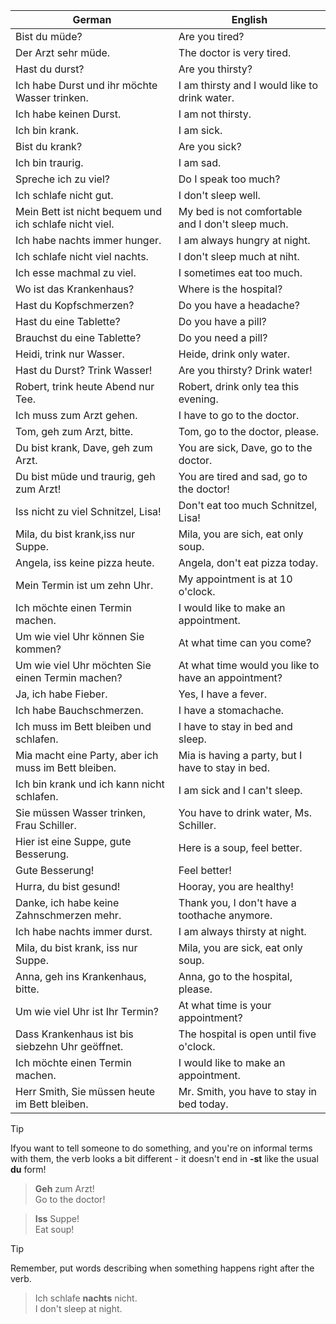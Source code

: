 | German | English |
|--------|---------|
| Bist du müde? | Are you tired? |
| Der Arzt sehr müde. | The doctor is very tired. |
| Hast du durst? | Are you thirsty? |
| Ich habe Durst und ihr möchte Wasser trinken. | I am thirsty and I would like to drink water. |
| Ich habe keinen Durst. | I am not thirsty. |
| Ich bin krank. | I am sick. |
| Bist du krank? | Are you sick? |
| Ich bin traurig. | I am sad. |
| Spreche ich zu viel? | Do I speak too much? |
| Ich schlafe nicht gut. | I don't sleep well. |
| Mein Bett ist nicht bequem und ich schlafe nicht viel. | My bed is not comfortable and I don't sleep much. |
| Ich habe nachts immer hunger. | I am always hungry at night. |
| Ich schlafe nicht viel nachts. | I don't sleep much at niht. |
| Ich esse machmal zu viel. | I sometimes eat too much. |
| Wo ist das Krankenhaus? | Where is the hospital? |
| Hast du Kopfschmerzen? | Do you have a headache? |
| Hast du eine Tablette? | Do you have a pill? |
| Brauchst du eine Tablette? | Do you need a pill? |
| Heidi, trink nur Wasser. | Heide, drink only water. |
| Hast du Durst? Trink Wasser! | Are you thirsty? Drink water! |
| Robert, trink heute Abend nur Tee. | Robert, drink only tea this evening. |
| Ich muss zum Arzt gehen. | I have to go to the doctor. |
| Tom, geh zum Arzt, bitte. | Tom, go to the doctor, please. |
| Du bist krank, Dave, geh zum Arzt. | You are sick, Dave, go to the doctor. |
| Du bist müde und traurig, geh zum Arzt! | You are tired and sad, go to the doctor! |
| Iss nicht zu viel Schnitzel, Lisa! | Don't eat too much Schnitzel, Lisa! |
| Mila, du bist krank,iss nur Suppe. | Mila, you are sich, eat only soup. |
| Angela, iss keine pizza heute. | Angela, don't eat pizza today. |
| Mein Termin ist um zehn Uhr. | My appointment is at 10 o'clock. |
| Ich möchte einen Termin machen. | I would like to make an appointment. |
| Um wie viel Uhr können Sie kommen? | At what time can you come? |
| Um wie viel Uhr möchten Sie einen Termin machen? | At what time would you like to have an appointment? |
| Ja, ich habe Fieber. | Yes, I have a fever. |
| Ich habe Bauchschmerzen. | I have a stomachache. |
| Ich muss im Bett bleiben und schlafen. | I have to stay in bed and sleep. |
| Mia macht eine Party, aber ich muss im Bett bleiben. | Mia is having a party, but I have to stay in bed. |
| Ich bin krank und ich kann nicht schlafen. | I am sick and I can't sleep. |
| Sie müssen Wasser trinken, Frau Schiller. | You have to drink water, Ms. Schiller. |
| Hier ist eine Suppe, gute Besserung. | Here is a soup, feel better. |
| Gute Besserung! | Feel better! |
| Hurra, du bist gesund! | Hooray, you are healthy! |
| Danke, ich habe keine Zahnschmerzen mehr. | Thank you, I don't have a toothache anymore. |
| Ich habe nachts immer durst. | I am always thirsty at night. |
| Mila, du bist krank, iss nur Suppe. | Mila, you are sick, eat only soup. |
| Anna, geh ins Krankenhaus, bitte. | Anna, go to the hospital, please. |
| Um wie viel Uhr ist Ihr Termin? | At what time is your appointment? |
| Dass Krankenhaus ist bis siebzehn Uhr geöffnet. | The hospital is open until five o'clock. |
| Ich möchte einen Termin machen. | I would like to make an appointment. |
| Herr Smith, Sie müssen heute im Bett bleiben. | Mr. Smith, you have to stay in bed today. |

> [!TIP]
> Ifyou want to tell someone to do something, and you're on informal terms with them, the verb looks a bit different - it doesn't end in **-st** like the usual **du** form!

> **Geh** zum Arzt!<br>Go to the doctor!

> **Iss** Suppe!<br>Eat soup!

> [!TIP]
> Remember, put words describing when something happens right after the verb.

> Ich schlafe **nachts** nicht.<br>I don't sleep at night.  
